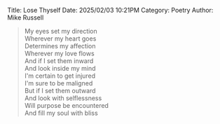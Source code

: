 Title: Lose Thyself
Date: 2025/02/03 10:21PM
Category: Poetry
Author: Mike Russell

> My eyes set my direction<br>
Wherever my heart goes<br>
Determines my affection<br>
Wherever my love flows<br>
And if I set them inward<br>
And look inside my mind<br>
I'm certain to get injured<br>
I'm sure to be maligned<br>
But if I set them outward<br>
And look with selflessness<br>
Will purpose be encountered<br>
And fill my soul with bliss
